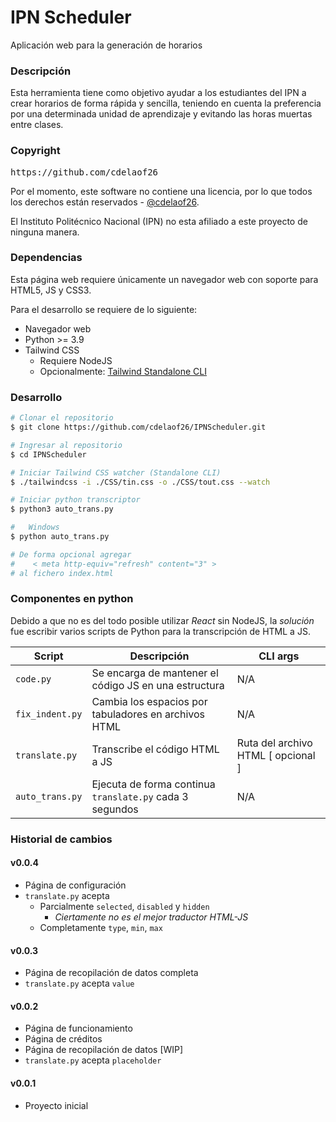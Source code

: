 # IPN Scheduler

Aplicación web para la generación de horarios

### Descripción
Esta herramienta tiene como objetivo ayudar a los 
estudiantes del IPN a crear horarios de forma rápida y 
sencilla, teniendo en cuenta la preferencia por una 
determinada unidad de aprendizaje y evitando las horas 
muertas entre clases.

### Copyright
<pre>
https://github.com/cdelaof26
</pre>

Por el momento, este software no contiene una licencia, por
lo que todos los derechos están reservados - [@cdelaof26](https://github.com/cdelaof26).

El Instituto Politécnico Nacional (IPN) no esta afiliado a 
este proyecto de ninguna manera.

### Dependencias
Esta página web requiere únicamente un navegador web con 
soporte para HTML5, JS y CSS3.

Para el desarrollo se requiere de lo siguiente:
- Navegador web
- Python >= 3.9
- Tailwind CSS
  - Requiere NodeJS
  - Opcionalmente: [Tailwind Standalone CLI](https://tailwindcss.com/blog/standalone-cli)

### Desarrollo
```bash
# Clonar el repositorio
$ git clone https://github.com/cdelaof26/IPNScheduler.git

# Ingresar al repositorio
$ cd IPNScheduler

# Iniciar Tailwind CSS watcher (Standalone CLI)
$ ./tailwindcss -i ./CSS/tin.css -o ./CSS/tout.css --watch

# Iniciar python transcriptor
$ python3 auto_trans.py

#   Windows
$ python auto_trans.py

# De forma opcional agregar
#    < meta http-equiv="refresh" content="3" >
# al fichero index.html
```


### Componentes en python
Debido a que no es del todo posible utilizar _React_ sin NodeJS, 
la _solución_ fue escribir varios scripts de Python para la 
transcripción de HTML a JS.

| Script          | Descripción                                              | CLI args                           | 
|-----------------|----------------------------------------------------------|------------------------------------|
| `code.py`       | Se encarga de mantener el código JS en una estructura    | N/A                                |
| `fix_indent.py` | Cambia los espacios por tabuladores en archivos HTML     | N/A                                |
| `translate.py`  | Transcribe el código HTML a JS                           | Ruta del archivo HTML [ opcional ] |
| `auto_trans.py` | Ejecuta de forma continua `translate.py` cada 3 segundos | N/A                                |


### Historial de cambios

#### v0.0.4
- Página de configuración
- `translate.py` acepta 
  - Parcialmente `selected`, `disabled` y `hidden`
    - _Ciertamente no es el mejor traductor HTML-JS_
  - Completamente `type`, `min`, `max`

#### v0.0.3
- Página de recopilación de datos completa
- `translate.py` acepta `value` 

#### v0.0.2
- Página de funcionamiento
- Página de créditos
- Página de recopilación de datos [WIP]
- `translate.py` acepta `placeholder`

#### v0.0.1
- Proyecto inicial

